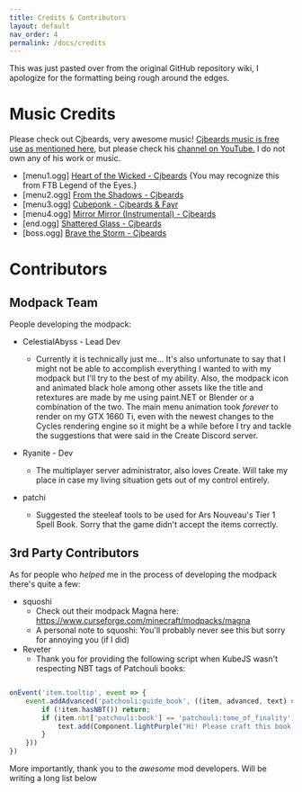 ```yaml
---
title: Credits & Contributors
layout: default
nav_order: 4
permalink: /docs/credits
---
```

This was just pasted over from the original GitHub repository wiki, I apologize for the formatting being rough around the edges.

# Music Credits
Please check out Cjbeards, very awesome music! [Cjbeards music is free use as mentioned here](https://docs.google.com/spreadsheets/d/1ZTM7nf4Uia19c-NQheqPnLAk1Bs6NS6XZiLt7Mk4Z1Q/edit#gid=0), but please check his [channel on YouTube.](https://www.youtube.com/channel/UCarvKz1XSCON68oeSZ1mlkg) I do not own any of his work or music. 
* [menu1.ogg] [Heart of the Wicked - Cjbeards](https://youtu.be/ZsKEZUgKaXg) {You may recognize this from FTB Legend of the Eyes.}
* [menu2.ogg] [From the Shadows - Cjbeards](https://youtu.be/m2IA-rXEKPk)
* [menu3.ogg] [Cubeponk - Cjbeards & Fayr](https://youtu.be/Id2LUBrnHh4)
* [menu4.ogg] [Mirror Mirror (Instrumental) - Cjbeards](https://youtu.be/u91uppHLfS4)
* [end.ogg] [Shattered Glass - Cjbeards](https://youtu.be/rjumdHtHU5U)
* [boss.ogg] [Brave the Storm - Cjbeards](https://youtu.be/dGmLKmxvJ0I)

# Contributors
## Modpack Team
People developing the modpack:
* CelestialAbyss - Lead Dev
  * Currently it is technically just me... It's also unfortunate to say that I might not be able to accomplish everything I wanted to with my modpack but I'll try to the best of my ability. Also, the modpack icon and animated black hole among other assets like the title and retextures are made by me using paint.NET or Blender or a combination of the two. The main menu animation took *forever* to render on my GTX 1660 Ti, even with the newest changes to the Cycles rendering engine so it might be a while before I try and tackle the suggestions that were said in the Create Discord server.

* Ryanite - Dev
  * The multiplayer server administrator, also loves Create. Will take my place in case my living situation gets out of my control entirely.
  
* patchi
  * Suggested the steeleaf tools to be used for Ars Nouveau's Tier 1 Spell Book. Sorry that the game didn't accept the items correctly.

## 3rd Party Contributors
As for people who *helped* me in the process of developing the modpack there's quite a few:
* squoshi 
  * Check out their modpack Magna here: https://www.curseforge.com/minecraft/modpacks/magna
  * A personal note to squoshi: You'll probably never see this but sorry for annoying you (if I did)
* Reveter
  * Thank you for providing the following script when KubeJS wasn't respecting NBT tags of Patchouli books:

```js

onEvent('item.tooltip', event => {
    event.addAdvanced('patchouli:guide_book', ((item, advanced, text) => {
        if (!item.hasNBT()) return;
        if (item.nbt['patchouli:book'] == 'patchouli:tome_of_finality') {
            text.add(Component.lightPurple("Hi! Please craft this book, it's important. - Overseers of Finality"))
        }
    }))
})
```

More importantly, thank you to the *awesome* mod developers. Will be writing a long list below
